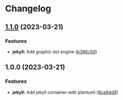 # Changelog

## [1.1.0](https://github.com/plantuml/docker/compare/jekyll-v1.0.0...jekyll-v1.1.0) (2023-03-21)


### Features

* **jekyll:** Add graphiz dot engine ([b386c50](https://github.com/plantuml/docker/commit/b386c50bc8431fc03a4ced6a0a6b59ed75c1be15))

## 1.0.0 (2023-03-21)


### Features

* **jekyll:** Add jekyll container with plantuml ([8ca94d9](https://github.com/plantuml/docker/commit/8ca94d96a8d65846ba5d61d25a55e43fef5da2c2))
